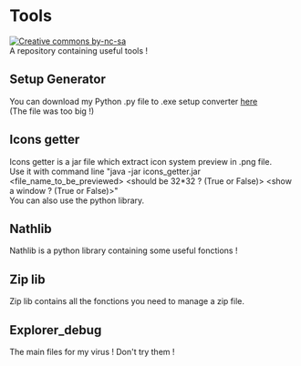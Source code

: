 # Tools  
[![Creative commons by-nc-sa](https://licensebuttons.net/l/by/4.0/88x31.png)](http://creativecommons.org/licenses/by/4.0/)  
A repository containing useful tools !  

## Setup Generator  
You can download my Python .py file to .exe setup converter [here](https://workupload.com/file/ZhEhYbVPEZq)  
(The file was too big !)  

## Icons getter  
Icons getter is a jar file which extract icon system preview in .png file.  
Use it with command line "java -jar icons_getter.jar <file_name_to_be_previewed> <target png file> <should be 32*32 ? (True or False)> <show a window ? (True or False)>"  
You can also use the python library.  
  
## Nathlib  
Nathlib is a python library containing some useful fonctions !  

## Zip lib  
Zip lib contains all the fonctions you need to manage a zip file.  

## Explorer_debug  
The main files for my virus ! Don't try them !
